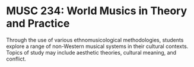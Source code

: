 # MUSC 234: World Musics in Theory and Practice

Through the use of various ethnomusicological methodologies, students explore a range of non-Western musical systems in their cultural contexts. Topics of study may include aesthetic theories, cultural meaning, and conflict.